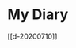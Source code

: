 # My Diary

[[d-20200710]]

[//begin]: # "Autogenerated link references for markdown compatibility"
[inbox]: inbox "Inbox"
[foam-tips]: foam-tips "Foam tips"
[todo]: todo "Todo"
[20200710]: 20200710 "20200710"
[//end]: # "Autogenerated link references"
